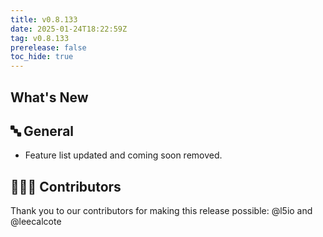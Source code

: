 ```yaml
---
title: v0.8.133
date: 2025-01-24T18:22:59Z
tag: v0.8.133
prerelease: false
toc_hide: true
---
```


## What's New
## 🔤 General
* Feature list updated and coming soon removed.

## 👨🏽‍💻 Contributors

Thank you to our contributors for making this release possible:
@l5io and @leecalcote

